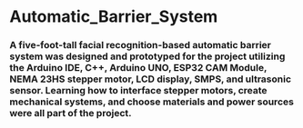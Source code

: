 # Automatic_Barrier_System

### A five-foot-tall facial recognition-based automatic barrier system was designed and prototyped for the project utilizing the Arduino IDE, C++, Arduino UNO, ESP32 CAM Module, NEMA 23HS stepper motor, LCD display, SMPS, and ultrasonic sensor. Learning how to interface stepper motors, create mechanical systems, and choose materials and power sources were all part of the project.
